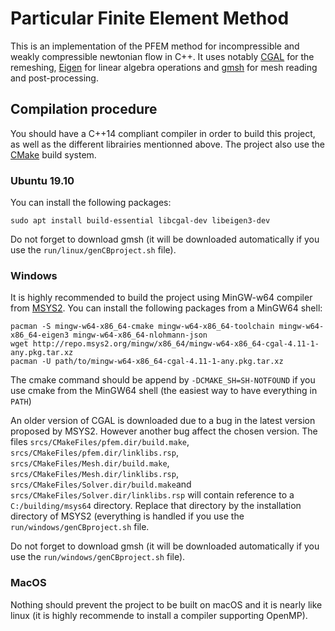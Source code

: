 # Particular Finite Element Method
This is an implementation of the PFEM method for incompressible and weakly compressible newtonian flow in C++. It uses notably [CGAL](https://www.cgal.org/) for the remeshing, [Eigen](https://eigen.tuxfamily.org/index.php?title=Main_Page) for linear algebra operations and [gmsh](https://www.gmsh.info/) for mesh reading and post-processing.

## Compilation procedure
You should have a C++14 compliant compiler in order to build this project, as well as the different librairies mentionned above. The project also use the [CMake](https://cmake.org/) build system.

### Ubuntu 19.10
You can install the following packages:
```
sudo apt install build-essential libcgal-dev libeigen3-dev
```

Do not forget to download gmsh (it will be downloaded automatically if you use the `run/linux/genCBproject.sh` file).

### Windows
It is highly recommended to build the project using MinGW-w64 compiler from [MSYS2](https://www.msys2.org/). You can install the following packages from a MinGW64 shell:

```
pacman -S mingw-w64-x86_64-cmake mingw-w64-x86_64-toolchain mingw-w64-x86_64-eigen3 mingw-w64-x86_64-nlohmann-json
wget http://repo.msys2.org/mingw/x86_64/mingw-w64-x86_64-cgal-4.11-1-any.pkg.tar.xz
pacman -U path/to/mingw-w64-x86_64-cgal-4.11-1-any.pkg.tar.xz
```

The cmake command should be append by `-DCMAKE_SH=SH-NOTFOUND` if you use cmake from the MinGW64 shell (the easiest way to have everything in `PATH`)

An older version of CGAL is downloaded due to a bug in the latest version proposed by MSYS2. However another bug affect the chosen version. The files `srcs/CMakeFiles/pfem.dir/build.make`, `srcs/CMakeFiles/pfem.dir/linklibs.rsp`, `srcs/CMakeFiles/Mesh.dir/build.make`, `srcs/CMakeFiles/Mesh.dir/linklibs.rsp`, `srcs/CMakeFiles/Solver.dir/build.make`and `srcs/CMakeFiles/Solver.dir/linklibs.rsp` will contain reference to a `C:/building/msys64` directory. Replace that directory by the installation directory of MSYS2 (everything is handled if you use the `run/windows/genCBproject.sh` file. 

Do not forget to download gmsh (it will be downloaded automatically if you use the `run/windows/genCBproject.sh` file).

### MacOS
Nothing should prevent the project to be built on macOS and it is nearly like linux (it is highly recommende to install a compiler supporting OpenMP).
